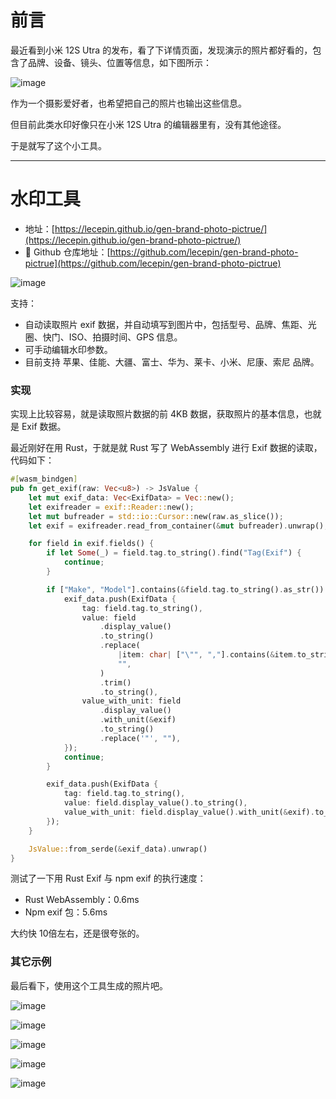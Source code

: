 # 前言
最近看到小米 12S Utra 的发布，看了下详情页面，发现演示的照片都好看的，包含了品牌、设备、镜头、位置等信息，如下图所示：

![image](https://user-images.githubusercontent.com/11046969/179392166-2b3516fc-b1b9-42d3-9624-6fc8d1e68453.png)


作为一个摄影爱好者，也希望把自己的照片也输出这些信息。

但目前此类水印好像只在小米 12S Utra 的编辑器里有，没有其他途径。

于是就写了这个小工具。

---

# 水印工具
- 地址：[https://lecepin.github.io/gen-brand-photo-pictrue/](https://lecepin.github.io/gen-brand-photo-pictrue/)
- 🌟 Github 仓库地址：[https://github.com/lecepin/gen-brand-photo-pictrue](https://github.com/lecepin/gen-brand-photo-pictrue)


![image](https://user-images.githubusercontent.com/11046969/179392176-12fce775-ac34-41bb-aa26-592540e75f0b.png)


支持：
- 自动读取照片 exif 数据，并自动填写到图片中，包括型号、品牌、焦距、光圈、快门、ISO、拍摄时间、GPS 信息。
- 可手动编辑水印参数。
- 目前支持 苹果、佳能、大疆、富士、华为、莱卡、小米、尼康、索尼 品牌。

### 实现
实现上比较容易，就是读取照片数据的前 4KB 数据，获取照片的基本信息，也就是 Exif 数据。

最近刚好在用 Rust，于就是就 Rust 写了 WebAssembly 进行 Exif 数据的读取，代码如下：

```rust
#[wasm_bindgen]
pub fn get_exif(raw: Vec<u8>) -> JsValue {
    let mut exif_data: Vec<ExifData> = Vec::new();
    let exifreader = exif::Reader::new();
    let mut bufreader = std::io::Cursor::new(raw.as_slice());
    let exif = exifreader.read_from_container(&mut bufreader).unwrap();

    for field in exif.fields() {
        if let Some(_) = field.tag.to_string().find("Tag(Exif") {
            continue;
        }

        if ["Make", "Model"].contains(&field.tag.to_string().as_str()) {
            exif_data.push(ExifData {
                tag: field.tag.to_string(),
                value: field
                    .display_value()
                    .to_string()
                    .replace(
                        |item: char| ["\"", ","].contains(&item.to_string().as_str()),
                        "",
                    )
                    .trim()
                    .to_string(),
                value_with_unit: field
                    .display_value()
                    .with_unit(&exif)
                    .to_string()
                    .replace('"', ""),
            });
            continue;
        }

        exif_data.push(ExifData {
            tag: field.tag.to_string(),
            value: field.display_value().to_string(),
            value_with_unit: field.display_value().with_unit(&exif).to_string(),
        });
    }

    JsValue::from_serde(&exif_data).unwrap()
}
```


测试了一下用 Rust Exif 与 npm exif 的执行速度：
- Rust WebAssembly：0.6ms
- Npm exif 包：5.6ms

大约快 10倍左右，还是很夸张的。

### 其它示例
最后看下，使用这个工具生成的照片吧。

![image](https://user-images.githubusercontent.com/11046969/179392189-1e634c60-99c1-440d-b6e4-7893abbfa8ae.png)

![image](https://user-images.githubusercontent.com/11046969/179392195-f2b46e6c-996c-4621-9c6a-a30e4655497e.png)

![image](https://user-images.githubusercontent.com/11046969/179392200-ed8382a3-1588-4f11-ae76-738a2f2fa223.png)

![image](https://user-images.githubusercontent.com/11046969/179392205-13b25007-f02d-4139-848e-9baba6d862bf.png)

![image](https://user-images.githubusercontent.com/11046969/179392213-da401593-9433-496c-b1f3-c943271534ef.png)

